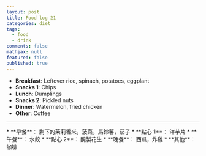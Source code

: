 ```yaml
---
layout: post
title: Food log 21
categories: diet
tags: 
  - food
  - drink
comments: false
mathjax: null
featured: false
published: true
---
```


* **Breakfast**: Leftover rice, spinach, potatoes, eggplant
* **Snacks 1**: Chips 
* **Lunch**: Dumplings
* **Snacks 2**: Pickled nuts
* **Dinner**: Watermelon, fried chicken
* **Other**: Coffee
<hr>
* **早餐**： 剩下的茉莉香米，菠菜，馬鈴薯，茄子
* **點心 1**： 洋芋片
* **午餐**： 水餃
* **點心 2**： 醃製花生
* **晚餐**： 西瓜，炸雞 
* **其他**： 咖啡